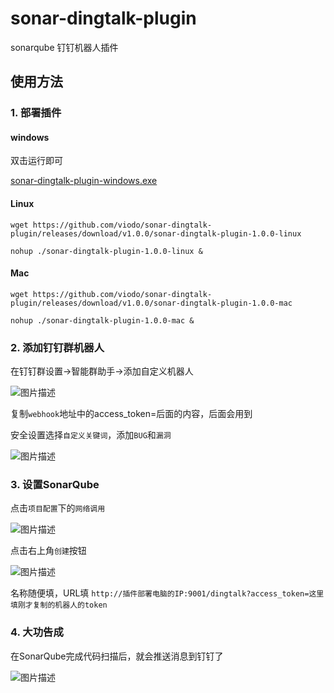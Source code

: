 # sonar-dingtalk-plugin

sonarqube 钉钉机器人插件

## 使用方法

### 1. 部署插件

#### windows

双击运行即可

[sonar-dingtalk-plugin-windows.exe](https://github.com/viodo/sonar-dingtalk-plugin/releases/download/v1.0.0/sonar-dingtalk-plugin-1.0.0-win.exe)

#### Linux

```
wget https://github.com/viodo/sonar-dingtalk-plugin/releases/download/v1.0.0/sonar-dingtalk-plugin-1.0.0-linux

nohup ./sonar-dingtalk-plugin-1.0.0-linux &
```
#### Mac

```shell
wget https://github.com/viodo/sonar-dingtalk-plugin/releases/download/v1.0.0/sonar-dingtalk-plugin-1.0.0-mac

nohup ./sonar-dingtalk-plugin-1.0.0-mac &
```

### 2. 添加钉钉群机器人

在钉钉群设置->智能群助手->添加自定义机器人

![图片描述](https://i.niupic.com/images/2020/10/29/8VEc.jpg)

复制`webhook`地址中的access_token=后面的内容，后面会用到

安全设置选择`自定义关键词`，添加`BUG`和`漏洞`

![图片描述](https://i.niupic.com/images/2020/10/29/8VFN.jpg)

### 3. 设置SonarQube

点击`项目配置`下的`网络调用`

![图片描述](https://i.niupic.com/images/2020/10/29/8VFP.jpg)

点击右上角`创建`按钮

![图片描述](https://i.niupic.com/images/2020/10/29/8VFR.jpg)

名称随便填，URL填 `http://插件部署电脑的IP:9001/dingtalk?access_token=这里填刚才复制的机器人的token`

### 4. 大功告成

在SonarQube完成代码扫描后，就会推送消息到钉钉了

![图片描述](https://i.niupic.com/images/2020/10/29/8VG3.jpg)